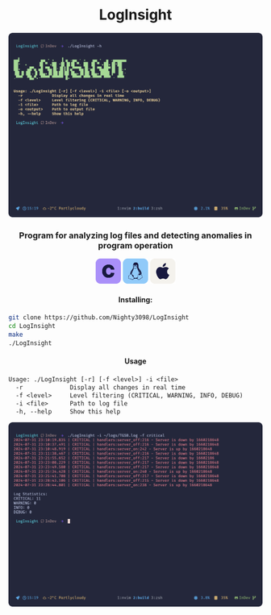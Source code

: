 <div align="center">

# LogInsight

<img src="imgs/1.png" />

### Program for analyzing log files and detecting anomalies in program operation

<img src="https://github.com/Nighty3098/DevIcons/blob/main/badges/badges_c.png?raw=true" width="50px" />
<img src="https://github.com/Nighty3098/DevIcons/blob/main/badges/badges_linux.png?raw=true" width="50px" />
<img src="https://github.com/Nighty3098/DevIcons/blob/main/badges/badges_mac.png?raw=true" width="50px" />

#### Installing:

</div>

```bash
git clone https://github.com/Nighty3098/LogInsight
cd LogInsight
make
./LogInsight
```

<div align="center">

#### Usage

</div>

```
Usage: ./LogInsight [-r] [-f <level>] -i <file>
  -r             Display all changes in real time
  -f <level>     Level filtering (CRITICAL, WARNING, INFO, DEBUG)
  -i <file>      Path to log file
  -h, --help     Show this help
```
<img src="imgs/2.png" />
